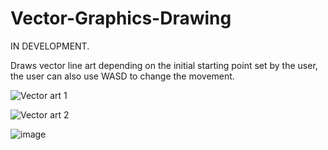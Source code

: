 # Vector-Graphics-Drawing


IN DEVELOPMENT.

Draws vector line art depending on the initial starting point set by the user, the user can also use WASD to change the movement.


![Vector art 1](https://user-images.githubusercontent.com/60831223/151713237-1e347b8b-4dd6-48a8-b6fc-55b9d52b2212.PNG)


![Vector art 2](https://user-images.githubusercontent.com/60831223/151713245-25370f59-7417-4b9c-9ef3-0fb825c000d4.png)

![image](https://user-images.githubusercontent.com/60831223/151713666-ebcfc2c5-b368-435f-9be5-5cea80a919a6.png)
